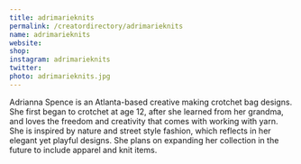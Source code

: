 ```yaml
---
title: adrimarieknits
permalink: /creatordirectory/adrimarieknits
name: adrimarieknits
website: 
shop: 
instagram: adrimarieknits
twitter:
photo: adrimarieknits.jpg
---
```


Adrianna Spence is an Atlanta-based creative making crotchet bag designs. She first began to crotchet at age 12, after she learned from her grandma, and loves the freedom and creativity that comes with working with yarn. She is inspired by nature and street style fashion, which reflects in her elegant yet playful designs. She plans on expanding her collection in the future to include apparel and knit items.